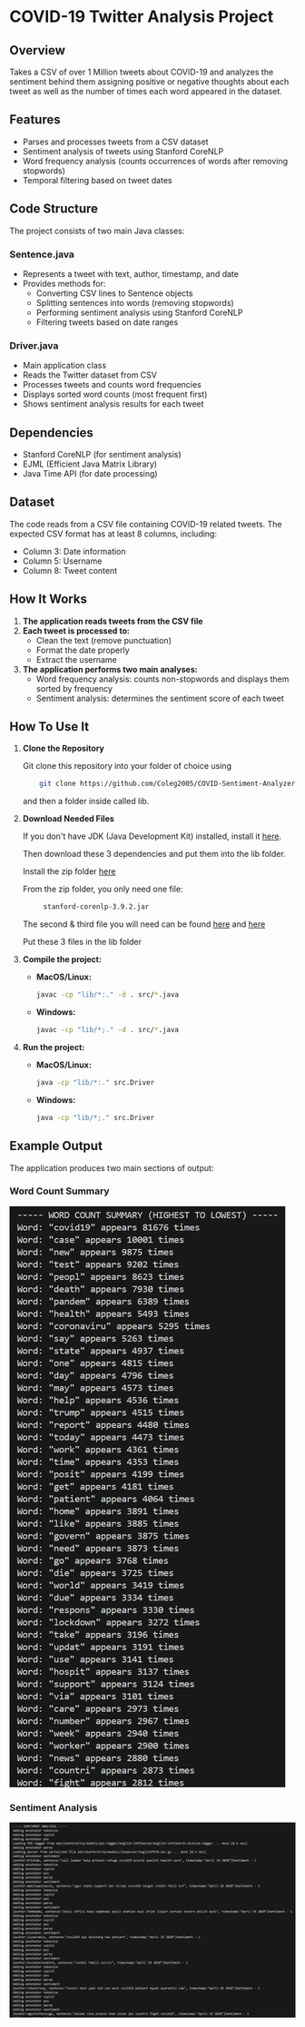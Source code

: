 # COVID-19 Twitter Analysis Project

## Overview
Takes a CSV of over 1 Million tweets about COVID-19 and analyzes the sentiment behind them assigning positive or negative thoughts about each tweet as well as the number of times each word appeared in the dataset.

## Features
- Parses and processes tweets from a CSV dataset
- Sentiment analysis of tweets using Stanford CoreNLP
- Word frequency analysis (counts occurrences of words after removing stopwords)
- Temporal filtering based on tweet dates

## Code Structure
The project consists of two main Java classes:

### Sentence.java
- Represents a tweet with text, author, timestamp, and date
- Provides methods for:
  - Converting CSV lines to Sentence objects
  - Splitting sentences into words (removing stopwords)
  - Performing sentiment analysis using Stanford CoreNLP
  - Filtering tweets based on date ranges

### Driver.java
- Main application class
- Reads the Twitter dataset from CSV
- Processes tweets and counts word frequencies
- Displays sorted word counts (most frequent first)
- Shows sentiment analysis results for each tweet

## Dependencies
- Stanford CoreNLP (for sentiment analysis)
- EJML (Efficient Java Matrix Library)
- Java Time API (for date processing)

## Dataset
The code reads from a CSV file containing COVID-19 related tweets. The expected CSV format has at least 8 columns, including:
- Column 3: Date information
- Column 5: Username
- Column 8: Tweet content

## How It Works
1. **The application reads tweets from the CSV file**
2. **Each tweet is processed to:**
   - Clean the text (remove punctuation)
   - Format the date properly
   - Extract the username
3. **The application performs two main analyses:**
   - Word frequency analysis: counts non-stopwords and displays them sorted by frequency
   - Sentiment analysis: determines the sentiment score of each tweet

## How To Use It

1.  **Clone the Repository**

      Git clone this repository into your folder of choice using 
      ```bash
          git clone https://github.com/Coleg2005/COVID-Sentiment-Analyzer
      ```
      and then a folder inside called lib.


2. **Download Needed Files**

    If you don't have JDK (Java Development Kit) installed, install it [here](https://www.oracle.com/java/technologies/downloads/).
    
    Then download these 3 dependencies and put them into the lib folder.
    
    Install the zip folder [here](https://nlp.stanford.edu/software/stanford-corenlp-full-2018-10-05.zip)
    
    From the zip folder, you only need one file:
    
     ```bash
          stanford-corenlp-3.9.2.jar
     ```
    
    The second & third file you will need can be found [here](https://repo1.maven.org/maven2/com/googlecode/efficient-java-matrix-library/ejml/0.23/ejml-0.23.jar) and [here](https://nlp.stanford.edu/software/stanford-english-corenlp-2018-10-05-models.jar)
    

   Put these 3 files in the lib folder

3. **Compile the project:**
        
    - **MacOS/Linux:**
        ```bash
        javac -cp "lib/*:." -d . src/*.java
        ```
    - **Windows:**
        ```bash
        javac -cp "lib/*;." -d . src/*.java
        ```
4. **Run the project:**

    - **MacOS/Linux:**

        ```bash
        java -cp "lib/*:." src.Driver
        ```

    - **Windows:**
        ```bash
        java -cp "lib/*;." src.Driver
        ```

## Example Output
The application produces two main sections of output:

### Word Count Summary
![Word Count Summary](./assets/Word_Count.png)

### Sentiment Analysis
![Sentiment Analysis](./assets/Sentiment_Analysis.png)
